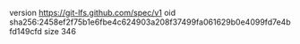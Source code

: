 version https://git-lfs.github.com/spec/v1
oid sha256:2458ef2f75b1e6fbe4c624903a208f37499fa061629b0e4099fd7e4bfd149cfd
size 346

